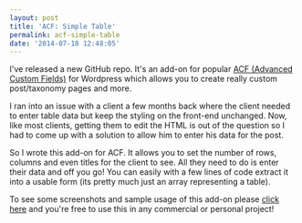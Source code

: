```yaml
---
layout: post
title: 'ACF: Simple Table'
permalink: acf-simple-table
date: '2014-07-18 12:48:05'
---
```


I've released a new GitHub repo. It's an add-on for popular [ACF (Advanced Custom Fields)](http://www.advancedcustomfields.com/) for Wordpress which allows you to create really custom post/taxonomy pages and more.

I ran into an issue with a client a few months back where the client needed to enter table data but keep the styling on the front-end unchanged. Now, like most clients, getting them to edit the HTML is out of the question so I had to come up with a solution to allow him to enter his data for the post.

So I wrote this add-on for ACF. It allows you to set the number of rows, columns and even titles for the client to see. All they need to do is enter their data and off you go! You can easily with a few lines of code extract it into a usable form (its pretty much just an array representing a table).

To see some screenshots and sample usage of this add-on please [click here](https://github.com/osiset/acf-simple_table) and you're free to use this in any commercial or personal project!
